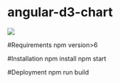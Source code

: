 # angular-d3-chart

<img src="https://github.com/webninja1992/angular-d3-chart/blob/master/Angular6-D3.jpg"/>

#Requirements
npm version>6

#Installation
npm install
npm start

#Deployment
npm run build
